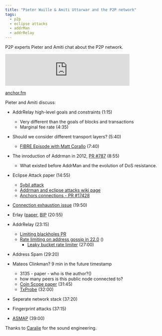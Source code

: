 ```yaml
---
title: "Pieter Wuille & Amiti Uttarwar and the P2P network"
tags:
  - p2p
  - eclipse attacks
  - addrMan
  - addrRelay
---
```


P2P experts Pieter and Amiti chat about the P2P network.

<iframe src="https://anchor.fm/chaincode/embed/episodes/Amiti-Uttarwar-and-the-P2P-network---Episode-15-e18v7oq" height="102px" width="400px" frameborder="0" scrolling="no"></iframe>

[anchor.fm](https://anchor.fm/chaincode/episodes/Amiti-Uttarwar-and-the-P2P-network---Episode-15-e18v7oq)

Pieter and Amiti discuss:

- AddrRelay high-level goals and constraints (1:15)
  - Very different than the goals of blocks and transactions
  - Marginal fee rate (4:35)

- Should we consider different transport layers? (5:40)
  - [FIBRE Episode with Matt Corallo](https://podcast.chaincode.com/2020/03/12/matt-corallo-6.html) (7:40)

- The inroduction of Addrman in 2012, [PR #787](https://github.com/bitcoin/bitcoin/pull/787) (8:55)
  - What existed before AddrMan and the evolution of DoS resistance.

- Eclipse Attack paper (14:55)
  - [Sybil attack](https://en.wikipedia.org/wiki/Sybil_attack)
  - [Addrman and eclipse attacks wiki page](https://github.com/bitcoin-core/bitcoin-devwiki/wiki/Addrman-and-eclipse-attacks)
  - [Anchors connections - PR #17428](https://github.com/bitcoin/bitcoin/pull/17428)

- [Connection exhaustion issue](https://github.com/bitcoin-core/bitcoin-devwiki/wiki/Addrman-and-eclipse-attacks#open-questions-and-areas-for-research) (19:50)

- Erlay ([paper](https://arxiv.org/abs/1905.10518), [BIP](https://github.com/naumenkogs/bips/blob/bip_0330_updates/bip-0330.mediawiki) (20:55)

- AddrRelay (23:15)
  - [Limiting blackholes PR]()
  - [Rate limiting on address gossip in 22.0]() ()
    - [Leaky bucket rate limiter]() (27:00)

- Address Spam (29:20)

- Mateos Clinkman? 9 min in the future timestamp
  - 3135 - paper - who is the author?()
  - how many peers is this public node connected to?
  - [Coin Scope paper]() (31:45)
  - [TxProbe]() (32:00)

- Seperate network stack (37:20)

- Fingerprint attacks (37:15)

- [ASMAP]() (39:00)

Thanks to [Caralie](https://twitter.com/CaralieC/) for the sound engineering.
